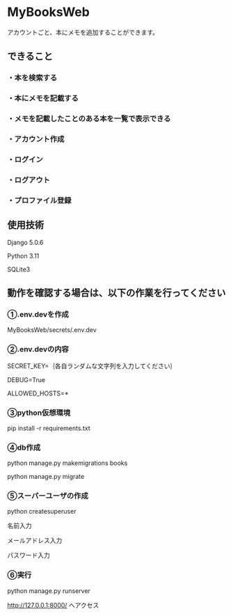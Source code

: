 # MyBooksWeb

アカウントごと、本にメモを追加することができます。



## できること

### ・本を検索する

### ・本にメモを記載する

### ・メモを記載したことのある本を一覧で表示できる

### ・アカウント作成

### ・ログイン

### ・ログアウト

### ・プロファイル登録




## 使用技術

Django 5.0.6

Python 3.11

SQLite3



## 動作を確認する場合は、以下の作業を行ってください


### ①.env.devを作成

MyBooksWeb/secrets/.env.dev

### ②.env.devの内容

SECRET_KEY=｛各自ランダムな文字列を入力してください｝

DEBUG=True

ALLOWED_HOSTS=*

### ③python仮想環境


pip install -r requirements.txt


### ④db作成


python manage.py makemigrations books

python manage.py migrate


### ⑤スーパーユーザの作成


python createsuperuser


名前入力

メールアドレス入力

パスワード入力

### ⑥実行


python manage.py runserver


http://127.0.0.1:8000/ へアクセス

